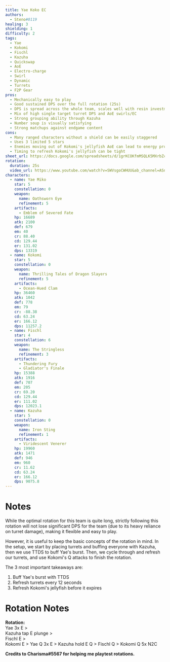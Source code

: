 ```yaml
---
title: Yae Koko EC
authors:
  - Steno#0119
healing: 3
shielding: 1
difficulty: 2
tags:
  - Yae
  - Kokomi
  - Fischl
  - Kazuha
  - Quickswap
  - AoE
  - Electro-charge
  - Swirl
  - Dynamic
  - Turrets
  - F2P Gear
pros:
  - Mechanically easy to play
  - Good sustained DPS over the full rotation (25s)
  - DPS is spread across the whole team, scales well with resin investment into everyone
  - Mix of high single target turret DPS and AoE swirls/EC
  - Strong grouping ability through Kazuha
  - Number soup is visually satisfying
  - Strong matchups against endgame content
cons:
  - Many ranged characters without a shield can be easily staggered
  - Uses 3 limited 5 stars
  - Enemies moving out of Kokomi's jellyfish AoE can lead to energy problems
  - Timing to refresh Kokomi's jellyfish can be tight
sheet_url: https://docs.google.com/spreadsheets/d/1grKCOKfmMSQLK5MXrbZctcr055apJDpFmKhwmK-8lDA/edit?usp=sharing
rotation:
  duration: 25s
  video_url: https://www.youtube.com/watch?v=SWVsgoCWHUU&ab_channel=ASnowOwI
characters:
  - name: Yae Miko
    star: 5
    constellation: 0
    weapon:
      name: Oathsworn Eye
      refinement: 5
    artifacts:
      - Emblem of Severed Fate
    hp: 16689
    atk: 2100
    def: 679
    em: 40
    cr: 88.40
    cd: 129.44
    er: 131.02
    dps: 13319
  - name: Kokomi
    star: 5
    constellation: 0
    weapon:
      name: Thrilling Tales of Dragon Slayers
      refinement: 5
    artifacts:
      - Ocean-Hued Clam
    hp: 36460
    atk: 1042
    def: 778
    em: 79
    cr: -88.38
    cd: 63.24
    er: 166.12
    dps: 11257.2
  - name: Fischl
    star: 4
    constellation: 6
    weapon:
      name: The Stringless
      refinement: 3
    artifacts:
      - Thundering Fury
      - Gladiator's Finale
    hp: 15388
    atk: 1916
    def: 707
    em: 205
    cr: 69.20
    cd: 129.44
    er: 111.02
    dps: 12023.1
  - name: Kazuha
    star: 5
    constellation: 0
    weapon:
      name: Iron Sting
      refinement: 1
    artifacts:
      - Viridescent Venerer
    hp: 19960
    atk: 1471
    def: 946
    em: 960
    cr: 11.62
    cd: 63.24
    er: 166.12
    dps: 9075.8
---
```


# **Notes**

While the optimal rotation for this team is quite long, strictly following this rotation will not lose significant DPS for the team (due to its heavy reliance on turret damage), making it flexible and easy to play.

However, it is useful to keep the basic concepts of the rotation in mind. In the setup, we start by placing turrets and buffing everyone with Kazuha, then we use TTDS to buff Yae's burst. Then, we cycle through and refresh our turrets, and use Kokomi's Q attacks to finish the rotation. 

The 3 most important takeaways are:
1. Buff Yae's burst with TTDS
2. Refresh turrets every 12 seconds
3. Refresh Kokomi's jellyfish before it expires

# **Rotation Notes**

**Rotation:**  
Yae 3x E >  
Kazuha tap E plunge >  
Fischl E >  
Kokomi E >
Yae Q 3x E >
Kazuha hold E Q >
Fischl Q >
Kokomi Q 5x N2C

**Credits to Charisma#5567 for helping me playtest rotations.**
